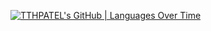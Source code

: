 [![TTHPATEL's GitHub | Languages Over Time](https://stats.quine.sh/TTHPATEL/languages-over-time?theme=dark)](https://quine.sh?utm_source=widgets&utm_campaign=TTHPATEL)
